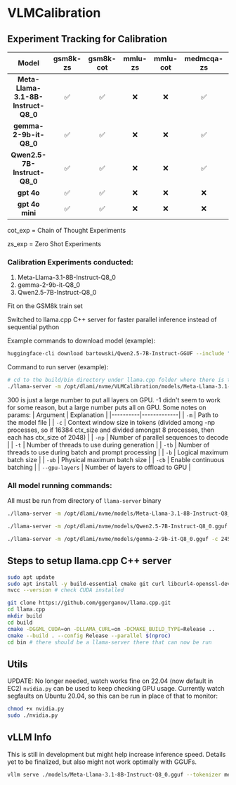 # VLMCalibration

## Experiment Tracking for Calibration

| **Model**                     | **gsm8k-zs** | **gsm8k-cot** | **mmlu-zs** | **mmlu-cot** | **medmcqa-zs** | **medmcqa-cot** | **simpleqa-zs** | **simpleqa-cot** |
|:----------------------------------:|:---------:|:-------------:|:--------:|:------------:|:-------------:|:---------------:|:-------------:|:---------------:|
| **Meta-Llama-3.1-8B-Instruct-Q8_0**|     ✅    |       ✅      |     ❌   |      ❌      |       ✅      |        ❌       |       ✅      |        ✅       |
| **gemma-2-9b-it-Q8_0**             |     ✅    |       ✅      |     ❌   |      ❌      |       ✅      |        ❌       |       ✅      |        ✅       |
| **Qwen2.5-7B-Instruct-Q8_0**       |     ✅    |       ✅      |     ❌   |      ❌      |       ✅      |        ❌       |       ✅      |        ✅       |
| **gpt 4o**                         |     ✅    |       ✅      |     ❌   |      ❌      |       ❌      |        ❌       |       ✅      |        ✅       |
| **gpt 4o mini**                    |     ✅    |       ✅      |     ❌   |      ❌      |       ❌      |        ❌       |       ✅      |        ✅       |


cot_exp = Chain of Thought Experiments

zs_exp = Zero Shot Experiments

### Calibration Experiments conducted:

1. Meta-Llama-3.1-8B-Instruct-Q8_0
2. gemma-2-9b-it-Q8_0
3. Qwen2.5-7B-Instruct-Q8_0

Fit on the GSM8k train set

Switched to llama.cpp C++ server for faster parallel inference instead of sequential python

Example commands to download model (example):
```bash
huggingface-cli download bartowski/Qwen2.5-7B-Instruct-GGUF --include "Qwen2.5-7B-Instruct-Q8_0.gguf" --local-dir ./models
```

Command to run server (example):
```bash
# cd to the build/bin directory under llama.cpp folder where there is the llama-server binary, see setup below
./llama-server -m /opt/dlami/nvme/VLMCalibration/models/Meta-Llama-3.1-8B-Instruct-Q8_0.gguf -c 16384 -np 8 -t 8 -tb 8 -b 4096 -ub 2048 -cb --gpu-layers 300
```

300 is just a large number to put all layers on GPU. -1 didn't seem to work for some reason, but a large number puts all on GPU. Some notes on params:
| Argument | Explanation |
|----------|-------------|
| `-m` | Path to the model file |
| `-c` | Context window size in tokens (divided among -np processes, so if 16384 ctx_size and divided amongst 8 processes, then each has ctx_size of 2048) |
| `-np` | Number of parallel sequences to decode |
| `-t` | Number of threads to use during generation |
| `-tb` | Number of threads to use during batch and prompt processing |
| `-b` | Logical maximum batch size |
| `-ub` | Physical maximum batch size |
| `-cb` | Enable continuous batching |
| `--gpu-layers` | Number of layers to offload to GPU |

### All model running commands:
All must be run from directory of `llama-server` binary

```bash
./llama-server -m /opt/dlami/nvme/models/Meta-Llama-3.1-8B-Instruct-Q8_0.gguf -c 32768 -np 16 -t 10 -tb 10 -b 4096 -ub 2048 -cb --gpu-layers 300 # Llama

./llama-server -m /opt/dlami/nvme/models/Qwen2.5-7B-Instruct-Q8_0.gguf -c 49152 -np 24 -t 10 -tb 10 -b 4096 -ub 2048 -cb --gpu-layers 300 # Qwen

./llama-server -m /opt/dlami/nvme/models/gemma-2-9b-it-Q8_0.gguf -c 24576 -np 12 -t 10 -tb 10 -b 4096 -ub 2048 -cb --gpu-layers 300 # Gemma
```



## Steps to setup llama.cpp C++ server
```bash
sudo apt update
sudo apt install -y build-essential cmake git curl libcurl4-openssl-dev
nvcc --version # check CUDA installed
```

```bash
git clone https://github.com/ggerganov/llama.cpp.git
cd llama.cpp
mkdir build
cd build
cmake -DGGML_CUDA=on -DLLAMA_CURL=on -DCMAKE_BUILD_TYPE=Release ..
cmake --build . --config Release --parallel $(nproc)
cd bin # there should be a llama-server there that can now be run
```

## Utils
UPDATE: No longer needed, watch works fine on 22.04 (now default in EC2)
`nvidia.py` can be used to keep checking GPU usage. Currently watch segfaults on Ubuntu 20.04, so this can be run in place of that to monitor:

```bash
chmod +x nvidia.py
sudo ./nvidia.py
```

## vLLM Info
This is still in development but might help increase inference speed. Details yet to be finalized, but also might not work optimally with GGUFs.
```bash
vllm serve ./models/Meta-Llama-3.1-8B-Instruct-Q8_0.gguf --tokenizer meta-llama/Llama-3.1-8B-Instruct --trust-remote-code --max-model-len 4096 --host localhost --port 8080 --max-num-batched-tokens 8192
```


